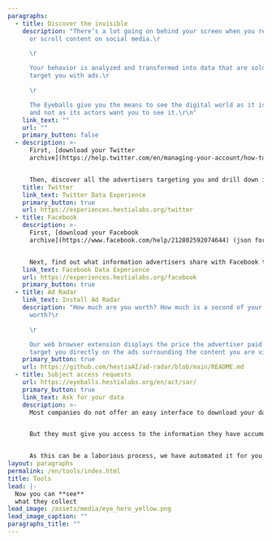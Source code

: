 ```yaml
---
paragraphs:
  - title: Discover the invisible
    description: "There’s a lot going on behind your screen when you read an article
      or scroll content on social media.\r

      \r

      Your behavior is analyzed and transformed into data that are sold to
      target you with ads.\r

      \r

      The Eyeballs give you the means to see the digital world as it is
      and not as its actors want you to see it.\r\n"
    link_text: ""
    url: ""
    primary_button: false
  - description: >-
      First, [download your Twitter
      archive](https://help.twitter.com/en/managing-your-account/how-to-download-your-twitter-archive).


      Then, discover all the advertisers targeting you and drill down into the targeting criteria they use to do so.
    title: Twitter
    link_text: Twitter Data Experience
    primary_button: true
    url: https://experiences.hestialabs.org/twitter
  - title: Facebook
    description: >-
      First, [download your Facebook
      archive](https://www.facebook.com/help/212802592074644) (json format).


      Next, find out what information advertisers share with Facebook to target you more precisely and the portrait of you that Facebook sells (the list of your interests).
    link_text: Facebook Data Experience
    url: https://experiences.hestialabs.org/facebook
    primary_button: true
  - title: Ad Radar
    link_text: Install Ad Radar
    description: "How much are you worth? How much is a second of your attention
      worth?\r

      \r

      Our web browser extension displays the price the advertiser paid to
      target you directly on the ads surrounding the content you are viewing.\r"
    primary_button: true
    url: https://github.com/hestiaAI/ad-radar/blob/main/README.md
  - title: Subject access requests
    url: https://eyeballs.hestialabs.org/en/act/sar/
    primary_button: true
    link_text: Ask for your data
    description: >-
      Most companies do not offer an easy interface to download your data.


      But they must give you access to the information they have accumulated about you (they are obliged to do so by law, whether [European](https://gdpr-text.com/read/article-15/), [British](https://www.legislation.gov.uk/ukpga/2018/12/contents/enacted) or [Swiss](https://www.edoeb.admin.ch/edoeb/fr/home/protection-des-donnees/generalites/le-droit-d_acces.html)).


      As this can be a laborious process, we have automated it for you.
layout: paragraphs
permalink: /en/tools/index.html
title: Tools
lead: |-
  Now you can **see**
  what they collect
lead_image: /assets/media/eye_hero_yellow.png
lead_image_caption: ""
paragraphs_title: ""
---
```

